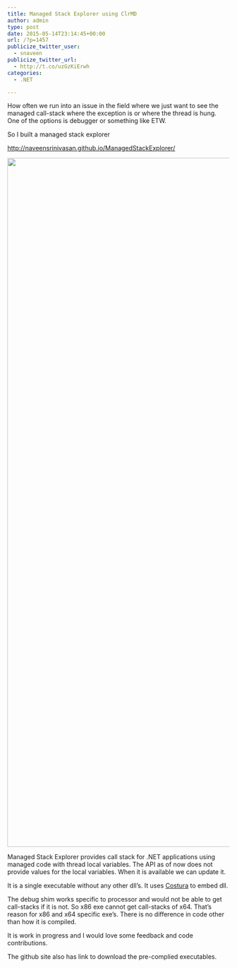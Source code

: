 ```yaml
---
title: Managed Stack Explorer using ClrMD
author: admin
type: post
date: 2015-05-14T23:14:45+00:00
url: /?p=1457
publicize_twitter_user:
  - snaveen
publicize_twitter_url:
  - http://t.co/uzGzKiErwh
categories:
  - .NET

---
```

How often we run into an issue in the field where we just want to see the managed call-stack where the exception is or where the thread is hung. One of the options is debugger or something like ETW.

So I built a managed stack explorer

<a title="http://naveensrinivasan.github.io/ManagedStackExplorer/" href="http://naveensrinivasan.github.io/ManagedStackExplorer/" target="_blank">http://naveensrinivasan.github.io/ManagedStackExplorer/</a>

[<img class="alignleft" src="https://raw.githubusercontent.com/naveensrinivasan/ManagedStackExplorer/master/screenshot.jpg" alt="" width="1204" height="1560" />][1]

Managed Stack Explorer provides call stack for .NET applications using managed code with thread local variables. The API as of now does not provide values for the local variables. When it is available we can update it.

It is a single executable without any other dll&#8217;s. It uses [Costura][2] to embed dll.

The debug shim works specific to processor and would not be able to get call-stacks if it is not. So x86 exe cannot get call-stacks of x64. That&#8217;s reason for x86 and x64 specific exe&#8217;s. There is no difference in code other than how it is compiled.

It is work in progress and I would love some feedback and code contributions.

The github site also has link to download the pre-complied executables.

 [1]: https://raw.githubusercontent.com/naveensrinivasan/ManagedStackExplorer/master/screenshot.jpg
 [2]: https://github.com/Fody/Costura